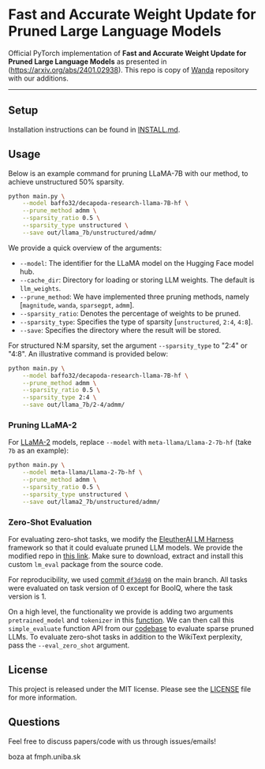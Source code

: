 # Fast and Accurate Weight Update for Pruned Large Language Models
Official PyTorch implementation of **Fast and Accurate Weight Update for Pruned Large Language Models** as presented in (https://arxiv.org/abs/2401.02938).
This repo is copy of [Wanda](https://github.com/locuslab/wanda) repository with our additions.

--- 
## Setup
Installation instructions can be found in [INSTALL.md](INSTALL.md).

## Usage
Below is an example command for pruning LLaMA-7B with our method, to achieve unstructured 50% sparsity.
```sh
python main.py \
    --model baffo32/decapoda-research-llama-7B-hf \
    --prune_method admm \
    --sparsity_ratio 0.5 \
    --sparsity_type unstructured \
    --save out/llama_7b/unstructured/admm/ 
```
We provide a quick overview of the arguments:  
- `--model`: The identifier for the LLaMA model on the Hugging Face model hub.
- `--cache_dir`: Directory for loading or storing LLM weights. The default is `llm_weights`.
- `--prune_method`: We have implemented three pruning methods, namely [`magnitude`, `wanda`, `sparsegpt`, `admm`].
- `--sparsity_ratio`: Denotes the percentage of weights to be pruned.
- `--sparsity_type`: Specifies the type of sparsity [`unstructured`, `2:4`, `4:8`].
- `--save`: Specifies the directory where the result will be stored.

For structured N:M sparsity, set the argument `--sparsity_type` to "2:4" or "4:8". An illustrative command is provided below:
```sh
python main.py \
    --model baffo32/decapoda-research-llama-7B-hf \
    --prune_method admm \
    --sparsity_ratio 0.5 \
    --sparsity_type 2:4 \
    --save out/llama_7b/2-4/admm/ 
```

### Pruning LLaMA-2
For [LLaMA-2](https://ai.meta.com/llama/) models, replace `--model` with `meta-llama/Llama-2-7b-hf` (take `7b` as an example):
```sh 
python main.py \
    --model meta-llama/Llama-2-7b-hf \
    --prune_method admm \
    --sparsity_ratio 0.5 \
    --sparsity_type unstructured \
    --save out/llama2_7b/unstructured/admm/
```

### Zero-Shot Evaluation
For evaluating zero-shot tasks, we modify the [EleutherAI LM Harness](https://github.com/EleutherAI/lm-evaluation-harness/tree/master) framework so that it could evaluate pruned LLM models. We provide the modified repo in [this link](https://drive.google.com/file/d/1zugbLyGZKsH1L19L9biHLfaGGFnEc7XL/view?usp=sharing). Make sure to download, extract and install this custom `lm_eval` package from the source code.

For reproducibility, we used [commit `df3da98`](https://github.com/EleutherAI/lm-evaluation-harness/tree/df3da98c5405deafd519c2ddca52bb7c3fe36bef) on the main branch. All tasks were evaluated on task version of 0 except for BoolQ, where the task version is 1.

On a high level, the functionality we provide is adding two arguments `pretrained_model` and `tokenizer` in this [function](https://github.com/EleutherAI/lm-evaluation-harness/blob/master/lm_eval/evaluator.py#L17). We can then call this `simple_evaluate` function API from our [codebase](https://github.com/locuslab/wanda/blob/main/lib/eval.py#L148) to evaluate sparse pruned LLMs. To evaluate zero-shot tasks in addition to the WikiText perplexity, pass the `--eval_zero_shot` argument. 

## License
This project is released under the MIT license. Please see the [LICENSE](LICENSE) file for more information.

## Questions
Feel free to discuss papers/code with us through issues/emails!

boza at fmph.uniba.sk 
